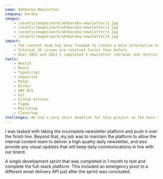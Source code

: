```yaml
---
name: Akhbarka Newsletter
company: baraka
images: 
    - /assets/images/work/akhbaraka-newsletter/1.jpg
    - /assets/images/work/akhbaraka-newsletter/2.jpg
    - /assets/images/work/akhbaraka-newsletter/3.jpg
    - /assets/images/work/akhbaraka-newsletter/4.jpg
impact:
    - The content team has more freedom to create a more informative newsletter.
    - Internal UX issues are resolved faster than before.
    - Over 2022 and 2023 I completed 3 newsletter rebrands and restructures.
tools:
    - NextJS
    - React
    - TypeScript
    - Sequelize
    - MySql
    - Docker
    - AWS ECS
    - Git
    - Github Actions
    - Figma
    - Mailchimp
    - Clevertap
challenges: We had a very short deadline for this project so the main threat to this project was time. Also, at the time we had no design system in place for the web, so I worked closely with the designers to make one that worked well with our brand and was easy to understand and implement. 
---
```

I was tasked with taking the incomplete newsletter platform and push it over the finish line. Beyond that, my job was to maintain the platform to allow the internal content team to deliver a high quality daily newsletter, and also provide any visual updates that will keep daily communications in line with our brand.

A single development sprint that was completed in 1 month to test and complete the full-stack platform. This included an emergency pivot to a different email delivery API just after the sprint was concluded.